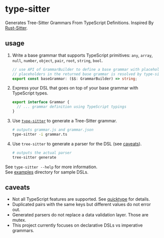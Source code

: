 # type-sitter

Generates Tree-Sitter Grammars From TypeScript Definitions.
Inspired By [Rust-Sitter](https://github.com/hydro-project/rust-sitter).

## usage

1. Write a base grammar that supports TypeScript primitives:
   `any`, `array`, `null`, `number`, `object`, `pair`, `root`, `string`, `bool`.


   ```ts
   // use API of GrammarBuilder to define a base grammar with placeholders.
   // placeholders in the returned base grammar is resolved by type-sitter.
   export const baseGrammar: ($$: GrammarBuilder) => string;
   ```
1. Express your DSL that goes on top of your base grammar with TypeScript types.
   ```ts
   export interface Grammar {
     // ... grammar definition using TypeScript typings
   }
   ```
1. Use [`type-sitter`](#type-sitter) to generate a Tree-Sitter grammar.
   ```sh
   # outputs grammar.js and grammar.json
   type-sitter -i grammar.ts
   ```
1. Use `tree-sitter` to generate a parser for the DSL (see [caveats](#caveats)).
   ```sh
   # outputs the actual parser
   tree-sitter generate
   ```

See `type-sitter --help` for more information.  
See [examples](./examples) directory for sample DSLs.

## caveats

- Not all TypeScript features are supported. See [quicktype][1] for details.
- Duplicated pairs with the same keys but different values do not error out.
- Generated parsers do not replace a data validation layer. Those are mutex.
- This project currently focuses on declarative DSLs vs imperative grammars.

[1]: https://github.com/quicktype/quicktype/#generating-code-from-typescript-experimental
